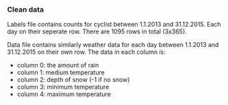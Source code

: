 ### Clean data

Labels file contains counts for cyclist between 1.1.2013 and 31.12.2015. Each day on their seperate row. There are 1095 rows in total (3x365).

Data file contains similarly weather data for each day between 1.1.2013 and 31.12.2015 on their own row. The data in each column is:

- column 0: the amount of rain
- column 1: medium temperature
- column 2: depth of snow (-1 if no snow)
- column 3: minimum temperature
- column 4: maximum temperature
